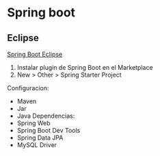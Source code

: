 # Spring boot

## Eclipse

[Spring Boot Eclipse](youtube.com/watch?v=02eiUCXMx6o)

1. Instalar plugin de Spring Boot en el Marketplace
2. New > Other > Spring Starter Project

Configuracion:
- Maven
- Jar
- Java
Dependencias:
- Spring Web
- Spring Boot Dev Tools
- Spring Data JPA
- MySQL Driver
